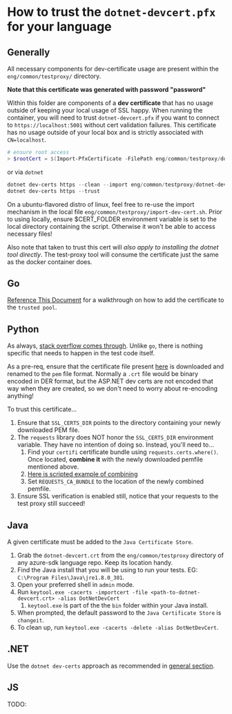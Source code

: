 # How to trust the `dotnet-devcert.pfx` for your language

## Generally

All necessary components for dev-certificate usage are present within the `eng/common/testproxy/` directory.

**Note that this certificate was generated with password "password"**

Within this folder are components of a **dev certificate** that has no usage outside of keeping your local usage of SSL happy. When running the container, you will need to trust `dotnet-devcert.pfx` if you want to connect to `https://localhost:5001` without cert validation failures. This certificate has no usage outside of your local box and is strictly associated with `CN=localhost`.

```powershell
# ensure root access
> $rootCert = $(Import-PfxCertificate -FilePath eng/common/testproxy/dotnet-devcert.pfx -CertStoreLocation 'Cert:\LocalMachine\Root')
```

or via `dotnet`

```powershell
dotnet dev-certs https --clean --import eng/common/testproxy/dotnet-devcert.pfx --password="password"
dotnet dev-certs https --trust
```

On a ubuntu-flavored distro of linux, feel free to re-use the import mechanism in the local file `eng/common/testproxy/import-dev-cert.sh`. Prior to using locally, ensure $CERT_FOLDER environment variable is set to the local directory containing the script. Otherwise it won't be able to access necessary files!

Also note that taken to trust this cert will _also apply to installing the dotnet tool directly_. The test-proxy tool will consume the certificate just the same as the docker container does.

## Go

[Reference This Document](https://forfuncsake.github.io/post/2017/08/trust-extra-ca-cert-in-go-app/) for a walkthrough on how to add the certificate to the `trusted pool`.

## Python

As always, [stack overflow comes through](https://stackoverflow.com/a/39358282). Unlike `go`, there is nothing specific that needs to happen in the test code itself.

As a pre-req, ensure that the certificate file present [here](https://github.com/Azure/azure-sdk-for-python/blob/main/eng/common/testproxy/dotnet-devcert.crt) is downloaded and renamed to the `pem` file format. Normally a `.crt` file would be binary encoded in DER format, but the ASP.NET dev certs are not encoded that way when they are created, so we don't need to worry about re-encoding anything!

To trust this certificate...

1. Ensure that `SSL_CERTS_DIR` points to the directory containing your newly downloaded PEM file.
2. The `requests` library does NOT honor the `SSL_CERTS_DIR` environment variable. They have no intention of doing so. Instead, you'll need to...
   1. Find your `certifi` certificate bundle using `requests.certs.where()`. Once located, **combine it** with the newly downloaded pemfile mentioned above.
   2. [Here is scripted example of combining](https://github.com/Azure/azure-sdk-for-python/commit/3f4ef4d64382edd74a830bfb71622c6fd8edb5c1)
   3. Set `REQUESTS_CA_BUNDLE` to the location of the newly combined pemfile.
3. Ensure SSL verification is enabled still, notice that your requests to the test proxy still succeed!

## Java

A given certificate must be added to the `Java Certificate Store`.

1. Grab the `dotnet-devcert.crt` from the `eng/common/testproxy` directory of any azure-sdk language repo. Keep its location handy.
2. Find the Java install that you will be using to run your tests. EG: `C:\Program Files\Java\jre1.8.0_301`.
3. Open your preferred shell in `admin` mode.
4. Run `keytool.exe -cacerts -importcert -file <path-to-dotnet-devcert.crt> -alias DotNetDevCert`
   1. `keytool.exe` is part of the the `bin` folder within your Java install.
5. When prompted, the default password to the `Java Certificate Store` is `changeit`.
6. To clean up, run `keytool.exe -cacerts -delete -alias DotNetDevCert`.

## .NET

Use the `dotnet dev-certs` approach as recommended in [general section](#generally).

## JS

TODO:
